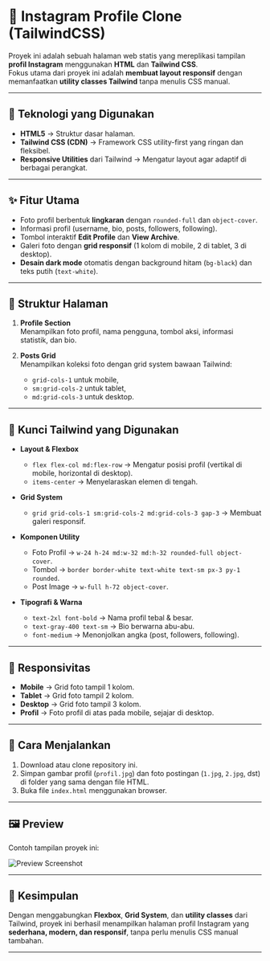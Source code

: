 # 📸 Instagram Profile Clone (TailwindCSS)

Proyek ini adalah sebuah halaman web statis yang mereplikasi tampilan **profil Instagram** menggunakan **HTML** dan **Tailwind CSS**.  
Fokus utama dari proyek ini adalah **membuat layout responsif** dengan memanfaatkan **utility classes Tailwind** tanpa menulis CSS manual.

---

## 🚀 Teknologi yang Digunakan
- **HTML5** → Struktur dasar halaman.  
- **Tailwind CSS (CDN)** → Framework CSS utility-first yang ringan dan fleksibel.  
- **Responsive Utilities** dari Tailwind → Mengatur layout agar adaptif di berbagai perangkat.  

---

## ✨ Fitur Utama
- Foto profil berbentuk **lingkaran** dengan `rounded-full` dan `object-cover`.  
- Informasi profil (username, bio, posts, followers, following).  
- Tombol interaktif **Edit Profile** dan **View Archive**.  
- Galeri foto dengan **grid responsif** (1 kolom di mobile, 2 di tablet, 3 di desktop).  
- **Desain dark mode** otomatis dengan background hitam (`bg-black`) dan teks putih (`text-white`).  

---

## 📂 Struktur Halaman
1. **Profile Section**  
   Menampilkan foto profil, nama pengguna, tombol aksi, informasi statistik, dan bio.  

2. **Posts Grid**  
   Menampilkan koleksi foto dengan grid system bawaan Tailwind:
   - `grid-cols-1` untuk mobile,  
   - `sm:grid-cols-2` untuk tablet,  
   - `md:grid-cols-3` untuk desktop.  

---

## 🔑 Kunci Tailwind yang Digunakan
- **Layout & Flexbox**
  - `flex flex-col md:flex-row` → Mengatur posisi profil (vertikal di mobile, horizontal di desktop).  
  - `items-center` → Menyelaraskan elemen di tengah.  

- **Grid System**
  - `grid grid-cols-1 sm:grid-cols-2 md:grid-cols-3 gap-3` → Membuat galeri responsif.  

- **Komponen Utility**
  - Foto Profil → `w-24 h-24 md:w-32 md:h-32 rounded-full object-cover`.  
  - Tombol → `border border-white text-white text-sm px-3 py-1 rounded`.  
  - Post Image → `w-full h-72 object-cover`.  

- **Tipografi & Warna**
  - `text-2xl font-bold` → Nama profil tebal & besar.  
  - `text-gray-400 text-sm` → Bio berwarna abu-abu.  
  - `font-medium` → Menonjolkan angka (post, followers, following).  

---

## 📱 Responsivitas
- **Mobile** → Grid foto tampil 1 kolom.  
- **Tablet** → Grid foto tampil 2 kolom.  
- **Desktop** → Grid foto tampil 3 kolom.  
- **Profil** → Foto profil di atas pada mobile, sejajar di desktop.  

---

## 📌 Cara Menjalankan
1. Download atau clone repository ini.  
2. Simpan gambar profil (`profil.jpg`) dan foto postingan (`1.jpg`, `2.jpg`, dst) di folder yang sama dengan file HTML.  
3. Buka file `index.html` menggunakan browser.  

---

## 🖼 Preview
Contoh tampilan proyek ini:  

![Preview Screenshot](preview.png)  

---

## 🎯 Kesimpulan
Dengan menggabungkan **Flexbox**, **Grid System**, dan **utility classes** dari Tailwind, proyek ini berhasil menampilkan halaman profil Instagram yang **sederhana, modern, dan responsif**, tanpa perlu menulis CSS manual tambahan.  

---


